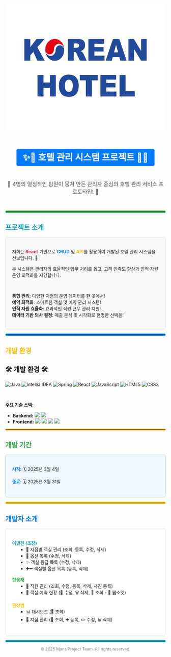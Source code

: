 <div align="center">
  <img src="https://github.com/leeminjin0827/mans_project/blob/master/src/main/reactapp/public/logo2.png" width="600" height="400"/>
</div>

<br>

<div align="center">
  <h1><span style="color: #fff; background-color: #007bff; padding: 10px 20px; border-radius: 5px;">✨🏨 호텔 관리 시스템 프로젝트 🏨✨</span></h1>
</div>

<br>

<div align="center">
  <p style="font-size: 1.2em; color: #555;">🎉 4명의 열정적인 팀원이 뭉쳐 만든 관리자 중심의 호텔 관리 서비스 프로토타입! 🎉</p>
</div>

<br>

<hr style="border: 3px solid #28a745; border-radius: 5px;">

<h2 style="color: #17a2b8;"><i class="fas fa-rocket"></i> 프로젝트 소개 <i class="fas fa-rocket"></i></h2>
<div style="background-color: #f8f9fa; padding: 20px; border-radius: 5px; border: 1px solid #ddd;">
  <p>저희는 <strong style="color: #dc3545;">React</strong> 기반으로 <strong style="color: #007bff;">CRUD</strong> 및 <strong style="color: #ffc107;">API</strong>를 활용하여 개발된 호텔 관리 시스템을 선보입니다. 🚀</p>
  <p>본 시스템은 관리자의 효율적인 업무 처리를 돕고, 고객 만족도 향상과 인적 자원 운영 최적화를 지향합니다.</p>
  <br>
  <ul style="list-style-type: none; padding-left: 0;">
    <li><i class="fas fa-chart-line" style="color: #28a745;"></i> <strong>통합 관리</strong>: 다양한 지점의 운영 데이터를 한 곳에서!</li>
    <li><i class="fas fa-calendar-alt" style="color: #007bff;"></i> <strong>예약 최적화</strong>: 스마트한 객실 및 예약 관리 시스템!</li>
    <li><i class="fas fa-users" style="color: #ffc107;"></i> <strong>인적 자원 효율화</strong>: 효과적인 직원 근무 관리 지원!</li>
    <li><i class="fas fa-lightbulb" style="color: #17a2b8;"></i> <strong>데이터 기반 의사 결정</strong>: 매출 분석 및 시각화로 현명한 선택을!</li>
  </ul>
</div>

<hr style="border: 3px solid #007bff; border-radius: 5px;">

<h2 style="color: #ffc107;"><i class="fas fa-tools"></i> 개발 환경 <i class="fas fa-tools"></i></h2>

## 🛠️ 개발 환경 🛠️

![Java](https://img.shields.io/badge/Java-17-orange)
![IntelliJ IDEA](https://img.shields.io/badge/IntelliJ_IDEA-2023-blueviolet)
![Spring](https://img.shields.io/badge/Spring-5.x-brightgreen)
![React](https://img.shields.io/badge/React-18.x-61DAFB)
![JavaScript](https://img.shields.io/badge/JavaScript-ES6+-yellow)
![HTML5](https://img.shields.io/badge/HTML5-%23E34F26.svg?style=flat&logo=html5&logoColor=white)
![CSS3](https://img.shields.io/badge/CSS3-%231572B6.svg?style=flat&logo=css3&logoColor=white)

<br>

**주요 기술 스택:**

* **Backend:** <img src="https://img.shields.io/badge/JAVA-orange?style=flat-square&logo=java&logoColor=white"/> <img src="https://img.shields.io/badge/Spring-brightgreen?style=flat-square&logo=spring&logoColor=white"/>
* **Frontend:** <img src="https://img.shields.io/badge/JavaScript-yellow?style=flat-square&logo=javascript&logoColor=black"/> <img src="https://img.shields.io/badge/HTML-E34F26?style=flat-square&logo=html5&logoColor=white"/> <img src="https://img.shields.io/badge/CSS-1572B6?style=flat-square&logo=css3&logoColor=white"/> <img src="https://img.shields.io/badge/React-61DAFB?style=flat-square&logo=react&logoColor=white"/>

<hr style="border: 2px solid #FF9800;">


<h2 style="color: #28a745;"><i class="far fa-calendar-alt"></i> 개발 기간 <i class="far fa-calendar-alt"></i></h2>
<div style="background-color: #f0f8ff; padding: 20px; border-radius: 5px; border: 1px solid #add8e6;">
  <p><span style="font-weight: bold; color: #007bff;">시작</span>: 🗓️ 2025년 3월 4일</p>
  <p><span style="font-weight: bold; color: #007bff;">종료</span>: 🗓️ 2025년 3월 31일</p>
</div>

<hr style="border: 3px solid #ffc107; border-radius: 5px;">

<h2 style="color: #007bff;"><i class="fas fa-users"></i> 개발자 소개 <i class="fas fa-users"></i></h2>
<div style="background-color: #fff; padding: 20px; border-radius: 5px; border: 1px solid #ddd;">
  <ul style="list-style-type: none; padding-left: 0;">
    <li style="margin-bottom: 15px;">
      <strong style="color: #17a2b8;"><i class="fas fa-user-graduate"></i> 이민진 (조장)</strong>
      <ul style="list-style-type: square; margin-left: 20px;">
        <li>🔑 지점별 객실 관리 (조회, 등록, 수정, 삭제)</li>
        <li>🧰 옵션 목록 (수정, 삭제)</li>
        <li>✨ 객실 등급 목록 (수정, 삭제)</li>
        <li>➕➖ 객실별 옵션 목록 (등록, 삭제)</li>
      </ul>
    </li>
    <li style="margin-bottom: 15px;">
      <strong style="color: #28a745;"><i class="fas fa-user-tie"></i> 한웅재</strong>
      <ul style="list-style-type: square; margin-left: 20px;">
        <li>👤 직원 관리 (조회, 수정, 등록, 삭제, <i class="far fa-image"></i> 사진 등록)</li>
        <li>📅 객실 예약 현황 (📝 수정, 🗑️ 삭제, 👀 조회 - 📡 웹소켓)</li>
      </ul>
    </li>
    <li style="margin-bottom: 15px;">
      <strong style="color: #ffc107;"><i class="fas fa-user-cog"></i> 한상범</strong>
      <ul style="list-style-type: square; margin-left: 20px;">
        <li>📊 대시보드 (👀 조회)</li>
        <li>🏢 지점 관리 (👀 조회, ➕ 등록, ✏️ 수정, 🗑️ 삭제)</li>
      </ul>
    </li>
  </ul>
</div>

<hr style="border: 3px solid #17a2b8; border-radius: 5px;">

<div align="center">
  <p style="font-size: 0.9em; color: #888;">© 2025 Mans Project Team. All rights reserved.</p>
</div>
